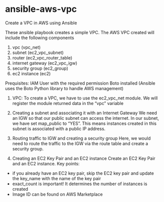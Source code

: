 # ansible-aws-vpc
Create a VPC in AWS using Ansible

These ansible playbook creates a simple VPC.
The AWS VPC created will include the following components
1. vpc (vpc_net)
2. subnet (ec2_vpc_subnet)
3. router (ec2_vpc_router_table)
4. internet gateway (ec2_vpc_igw)
5. security group (ec2_group)
6. ec2 instance (ec2)

Prequisites:
IAM User with the required permission
Boto installed (Ansible uses the Boto Python library to handle AWS management)


1. VPC:
To create a VPC, we have to use the ec2_vpc_net module. We will register the module returned data in the “vpc” variable

2. Creating a subnet and associating it with an Internet Gateway
We need an IGW so that our public subnet can access the internet.
In our subnet, we have set map_public to “YES”. This means instances created in this subnet is associated with a public IP address.

3. Routing traffic to IGW and creating a security group
Here, we would need to route the traffic to the IGW via the route table and create a security group.

4. Creating an EC2 Key Pair and an EC2 instance
Create an EC2 Key Pair and an EC2 instance.
Key points:
* if you already have an EC2 key pair, skip the EC2 key pair and update the key_name with the name of the key pair
* exact_count is important! It determines the number of instances is created
* Image ID can be found on AWS Marketplace
